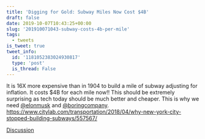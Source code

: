```yaml
---
title: 'Digging for Gold: Subway Miles Now Cost $4B'
draft: false
date: 2019-10-07T10:43:25+00:00
slug: '201910071043-subway-costs-4b-per-mile'
tags:
  - tweets
is_tweet: true
tweet_info:
  id: '1181052383024930817'
  type: 'post'
  is_thread: False
---
```




It is 16X more expensive than in 1904 to build a mile of subway adjusting for inflation. It costs $4B for each mile now!! This should be extremely surprising as tech today should be much better and cheaper. This is why we need [@elonmusk](https://x.com/elonmusk) and [@boringcompany](https://x.com/boringcompany).
<https://www.citylab.com/transportation/2018/04/why-new-york-city-stopped-building-subways/557567/>

[Discussion](https://x.com/sytelus/status/1181052383024930817)
